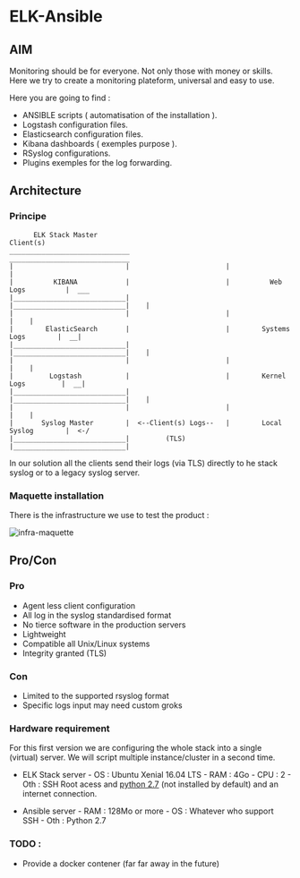 # ELK-Ansible

## AIM 

Monitoring should be for everyone. Not only those with money or skills. Here we try to create a monitoring plateform, universal and easy to use. 

Here you are going to find :
 - ANSIBLE scripts ( automatisation of the installation ).
 - Logstash configuration files.
 - Elasticsearch configuration files.
 - Kibana dashboards ( exemples purpose ).
 - RSyslog configurations.
 - Plugins exemples for the log forwarding.


## Architecture 

### Principe
```
      ELK Stack Master                                           Client(s)
______________________________                        ______________________________   
|                            |                        |                            |  
|          KIBANA            |                        |          Web Logs          |  ___
|____________________________|                        |____________________________|    |
|                            |                        |                            |    |
|        ElasticSearch       |                        |        Systems Logs        |  __|
|____________________________|                        |____________________________|    |
|                            |                        |                            |    |
|         Logstash           |                        |        Kernel Logs         |  __|
|____________________________|                        |____________________________|    |
|                            |                        |                            |    |
|       Syslog Master        |  <--Client(s) Logs--   |        Local Syslog        |  <-/
|____________________________|         (TLS)          |____________________________|  
```
 In our solution all the clients send their logs (via TLS) directly to he stack syslog or to a legacy syslog server. 

### Maquette installation 

There is the infrastructure we use to test the product : 

![infra-maquette](https://github.com/Nodulaire/ELK-Ansible/Documentation/Images/infra-maquette.png)

## Pro/Con

### Pro 

- Agent less client configuration
- All log in the syslog standardised format
- No tierce software in the production servers
- Lightweight
- Compatible all Unix/Linux systems
- Integrity granted (TLS)

### Con
- Limited to  the supported rsyslog format 
- Specific logs input may need custom groks

### Hardware requirement
For this first version we are configuring the whole stack into a single (virtual) server. We will script multiple instance/cluster in a second time.


- ELK Stack server
      - OS  : Ubuntu Xenial 16.04 LTS
      - RAM : 4Go
      - CPU : 2
      - Oth : SSH Root acess and [python 2.7](http://docs.ansible.com/ansible/faq.html#how-do-i-handle-python-pathing-not-having-a-python-2-x-in-usr-bin-python-on-a-remote-machine) (not installed by default) and an internet connection.  

- Ansible server
      - RAM : 128Mo or more
      - OS  : Whatever who support SSH
      - Oth : Python 2.7





### TODO :
- Provide a docker contener (far far away in the future)
